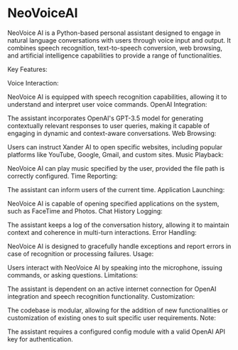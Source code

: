 # NeoVoiceAI
NeoVoice AI is a Python-based personal assistant designed to engage in natural language conversations with users through voice input and output. It combines speech recognition, text-to-speech conversion, web browsing, and artificial intelligence capabilities to provide a range of functionalities.

Key Features:

Voice Interaction:

NeoVoice AI is equipped with speech recognition capabilities, allowing it to understand and interpret user voice commands.
OpenAI Integration:

The assistant incorporates OpenAI's GPT-3.5 model for generating contextually relevant responses to user queries, making it capable of engaging in dynamic and context-aware conversations.
Web Browsing:

Users can instruct Xander AI to open specific websites, including popular platforms like YouTube, Google, Gmail, and custom sites.
Music Playback:

NeoVoice AI can play music specified by the user, provided the file path is correctly configured.
Time Reporting:

The assistant can inform users of the current time.
Application Launching:

NeoVoice AI is capable of opening specified applications on the system, such as FaceTime and Photos.
Chat History Logging:

The assistant keeps a log of the conversation history, allowing it to maintain context and coherence in multi-turn interactions.
Error Handling:

NeoVoice AI is designed to gracefully handle exceptions and report errors in case of recognition or processing failures.
Usage:

Users interact with NeoVoice AI by speaking into the microphone, issuing commands, or asking questions.
Limitations:

The assistant is dependent on an active internet connection for OpenAI integration and speech recognition functionality.
Customization:

The codebase is modular, allowing for the addition of new functionalities or customization of existing ones to suit specific user requirements.
Note:

The assistant requires a configured config module with a valid OpenAI API key for authentication.
